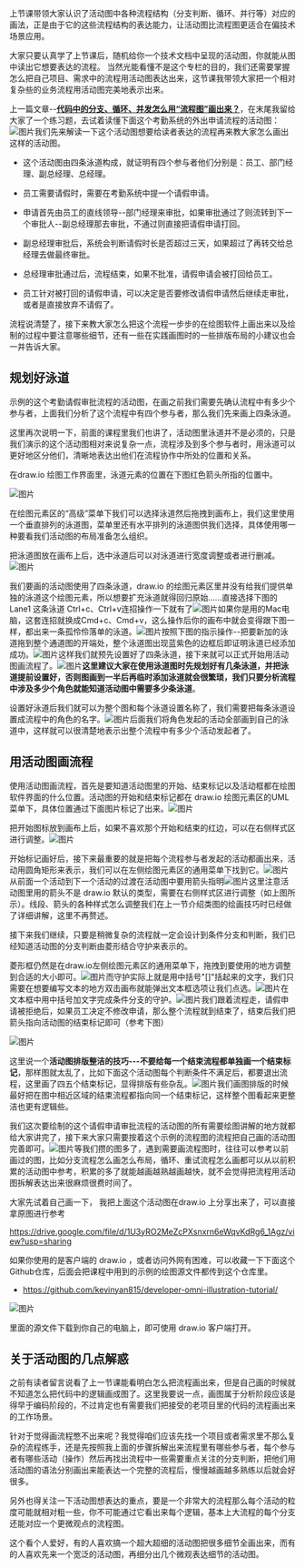 上节课带领大家认识了活动图中各种流程结构（分支判断、循环、并行等）对应的画法，正是由于它的这些流程结构的表达能力，让活动图比流程图更适合在偏技术场景应用。

大家只要认真学了上节课后，随机给你一个技术文档中呈现的活动图，你就能从图中读出它想要表达的流程。 当然光能看懂不是这个专栏的目的，我们还需要掌握怎么把自己项目、需求中的流程用活动图表达出来，这节课我带领大家把一个相对复杂些的业务流程用活动图完美地表示出来。

上一篇文章--[**代码中的分支、循环、并发怎么用“流程图”画出来？**](http://mp.weixin.qq.com/s?__biz=MzUzNTY5MzU2MA==&mid=2247500102&idx=1&sn=27e0b1d8874cccfe4b450158a37effed&chksm=fa8310d1cdf499c75ad5165113cfd7ce77ecb47bbe233b51299b7ef1a25193f51f258bed2730&scene=21#wechat_redirect)，在末尾我留给大家了一个练习题，去试着读懂下面这个考勤系统的外出申请流程的活动图：![图片](设计/程序员画图/img/08_手把手教你画出专业规范的“流程图”/1.jpg)我们先来解读一下这个活动图想要给读者表达的流程再来教大家怎么画出这样的活动图。

- 这个活动图由四条泳道构成，就证明有四个参与者他们分别是：员工、部门经理、副总经理、总经理。
    
- 员工需要请假时，需要在考勤系统中提一个请假申请。
    
- 申请首先由员工的直线领导--部门经理来审批，如果审批通过了则流转到下一个审批人--副总经理那去审批，不通过则直接把请假申请打回。
    
- 副总经理审批后，系统会判断请假时长是否超过三天，如果超过了再转交给总经理去做最终审批。
    
- 总经理审批通过后，流程结束，如果不批准，请假申请会被打回给员工。
    
- 员工针对被打回的请假申请，可以决定是否要修改请假申请然后继续走审批，或者是直接放弃不请假了。
    

流程说清楚了，接下来教大家怎么把这个流程一步步的在绘图软件上画出来以及绘制的过程中要注意哪些细节，还有一些在实践画图时的一些排版布局的小建议也会一并告诉大家。

## 规划好泳道

示例的这个考勤请假审批流程的活动图，在画之前我们需要先确认流程中有多少个参与者，上面我们分析了这个流程中有四个参与者，那么我们先来画上四条泳道。

这里再次说明一下，前面的课程里我们也讲了，活动图里泳道并不是必须的，只是我们演示的这个活动图相对来说复杂一点，流程涉及到多个参与者时，用泳道可以更好地区分他们，清晰地表达出他们在流程协作中所处的位置和关系。

在draw.io 绘图工作界面里，泳道元素的位置在下图红色箭头所指的位置中。

![图片](设计/程序员画图/img/08_手把手教你画出专业规范的“流程图”/2.jpg)

在绘图元素区的“高级”菜单下我们可以选择泳道然后拖拽到画布上，我们这里使用一个垂直排列的泳道图，菜单里还有水平排列的泳道图供我们选择，具体使用哪一种要看我们活动图的布局准备怎么组织。

把泳道图放在画布上后，选中泳道后可以对泳道进行宽度调整或者进行删减。![图片](设计/程序员画图/img/08_手把手教你画出专业规范的“流程图”/3.jpg)

我们要画的活动图使用了四条泳道，draw.io 的绘图元素区里并没有给我们提供单独的泳道这个绘图元素，所以想要扩充泳道就得回归原始......直接选择下图的Lane1 这条泳道 Ctrl+c、Ctrl+v连招操作一下就有了![图片](设计/程序员画图/img/08_手把手教你画出专业规范的“流程图”/4.jpg)如果你是用的Mac电脑，这套连招就换成Cmd+c、Cmd+v，这么操作后你的画布中就会变得跟下图一样，都出来一条孤伶伶落单的泳道。![图片](设计/程序员画图/img/08_手把手教你画出专业规范的“流程图”/5.jpg)按照下图的指示操作--把要新加的泳道拖到整个通道图的开端处，整个泳道图出现蓝紫色的边框后即证明泳道已经添加成功。![图片](设计/程序员画图/img/08_手把手教你画出专业规范的“流程图”/6.jpg)这样我们就预先设置好了四条泳道，接下来就可以正式开始用活动图画流程了。![图片](设计/程序员画图/img/08_手把手教你画出专业规范的“流程图”/7.jpg)**这里建议大家在使用泳道图时先规划好有几条泳道，并把泳道提前设置好，否则图画到一半后再临时添加泳道就会很繁琐，我们只要分析流程中涉及多少个角色就能知道活动图中需要多少条泳道**。

设置好泳道后我们就可以为整个图和每个泳道设置名称了，我们需要把每条泳道设置成流程中的角色的名字。![图片](设计/程序员画图/img/08_手把手教你画出专业规范的“流程图”/8.jpg)后面我们将角色发起的活动全部画到自己的泳道中，这样就可以很清楚地表示出整个流程中有多少个活动发起者了。

## 用活动图画流程

使用活动图画流程，首先是要知道活动图里的开始、结束标记以及活动框都在绘图软件界面的什么位置。活动图的开始和结束标记都在 draw.io 绘图元素区的UML菜单下，具体位置通过下面图片标记了出来。![图片](设计/程序员画图/img/08_手把手教你画出专业规范的“流程图”/9.jpg)

把开始图标放到画布上后，如果不喜欢那个开始和结束的红边，可以在右侧样式区进行调整。![图片](设计/程序员画图/img/08_手把手教你画出专业规范的“流程图”/10.jpg)

开始标记画好后，接下来最重要的就是把每个流程参与者发起的活动都画出来，活动用圆角矩形来表示，我们可以在左侧绘图元素区的通用菜单下找到它。![图片](设计/程序员画图/img/08_手把手教你画出专业规范的“流程图”/11.jpg)从前面一个活动到下一个活动的过渡在活动图中要用箭头指明![图片](设计/程序员画图/img/08_手把手教你画出专业规范的“流程图”/12.jpg)这里注意活动图里用的箭头不是 draw.io 默认的类型，需要在右侧样式区进行调整（如上图所示）。线段、箭头的各种样式怎么调整我们在上一节介绍类图的绘画技巧时已经做了详细讲解，这里不再赘述。

接下来我们继续，只要是稍微复杂的流程就一定会设计到条件分支和判断，我们已经知道活动图的分支判断由菱形结合守护来表示的。

菱形框仍然是在draw.io左侧绘图元素区的通用菜单下，拖拽到要使用的地方调整到合适的大小即可。![图片](设计/程序员画图/img/08_手把手教你画出专业规范的“流程图”/13.jpg)而守护实际上就是用中括号"[]"括起来的文字，我们只需要在想要编写文本的地方双击画布就能弹出文本框选项让我们点选。![图片](设计/程序员画图/img/08_手把手教你画出专业规范的“流程图”/14.jpg)在文本框中用中括号加文字完成条件分支的守护。![图片](设计/程序员画图/img/08_手把手教你画出专业规范的“流程图”/15.jpg)我们跟着流程走，请假申请被拒绝后，如果员工决定不修改申请，那么整个流程就到结束了，结束后我们把箭头指向活动图的结束标记即可（参考下图）

![图片](设计/程序员画图/img/08_手把手教你画出专业规范的“流程图”/16.jpg)

这里说一个**活动图排版整洁的技巧---不要给每一个结束流程都单独画一个结束标记**，那样图就太乱了，比如下面这个活动图每个判断条件不满足后，都要退出流程，这里画了四五个结束标记，显得排版有些杂乱。![图片](设计/程序员画图/img/08_手把手教你画出专业规范的“流程图”/17.jpg)我们画图排版的时候最好把在图中相近区域的结束流程都指向同一个结束标记，这样整个图看起来更整洁也更有逻辑些。

我们这次要绘制的这个请假申请审批流程的活动图的所有需要绘图讲解的地方就都给大家讲完了，接下来大家只需要按着这个示例的流程图的流程把自己画的活动图完善即可。![图片](设计/程序员画图/img/08_手把手教你画出专业规范的“流程图”/18.jpg)等我们攒的图多了，遇到需要画流程图时，往往可以参考以前画过的图，比如分支流程怎么画怎么布局，循环、重试流程怎么画都可以从以前积累的活动图中参考，积累的多了就能越画越熟越画越快，就不会觉得把流程用活动图拆解表达出来很麻烦很费时间了。

大家先试着自己画一下， 我把上面这个活动图在draw.io 上分享出来了，可以直接拿原图进行参考

https://drive.google.com/file/d/1U3yRO2MeZcPXsnxrn6eWqvKdRg6_1Agz/view?usp=sharing

如果你使用的是客户端的 draw.io ，或者访问外网有困难，可以收藏一下下面这个Github仓库，后面会把课程中用到的示例的绘图源文件都传到这个仓库里。

- https://github.com/kevinyan815/developer-omni-illustration-tutorial/
    

![图片](设计/程序员画图/img/08_手把手教你画出专业规范的“流程图”/19.jpg)

里面的源文件下载到你自己的电脑上，即可使用 draw.io 客户端打开。

## 关于活动图的几点解惑

之前有读者留言说看了上一节课能看明白怎么把流程画出来，但是自己画的时候就不知道怎么把代码中的逻辑画成图了。这里我要说一点，画图属于分析阶段应该是得早于编码阶段的，不过肯定也有需要我们把接受的老项目里的代码的流程画出来的工作场景。

针对于觉得画流程憋不出来呢？我觉得咱们应该先找一个项目或者需求里不那么复杂的流程练手，还是先按照我上面的步骤拆解出来流程里有哪些参与者，每个参与者有哪些活动（操作）然后再找出流程中一些需要重点关注的分支判断，把他们用活动图的语法分别画出来能表达一个完整的流程后，慢慢越画越多熟练以后就会好很多。

另外也得关注一下活动图想表达的重点，要是一个非常大的流程那么每个活动的粒度可能就相对粗一些，你不可能通过它看出来每个逻辑，基本上大流程的每个分支还能对应一个更微观点的流程图。

这个看个人爱好，有的人喜欢搞一个超大超细的活动图把很多细节全画出来，而有的人喜欢先来一个宽泛的活动图，再细分出几个微观表达细节的活动图。